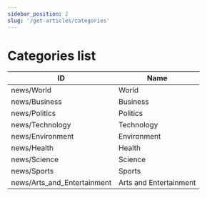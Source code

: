 ```yaml
---
sidebar_position: 2
slug: '/get-articles/categories'
---
```


# Categories list

| ID                          | Name                   |
|-----------------------------|------------------------|
| news/World                  | World                  |
| news/Business               | Business               |
| news/Politics               | Politics               |
| news/Technology             | Technology             |
| news/Environment            | Environment            |
| news/Health                 | Health                 |
| news/Science                | Science                |
| news/Sports                 | Sports                 |
| news/Arts_and_Entertainment | Arts and Entertainment |
